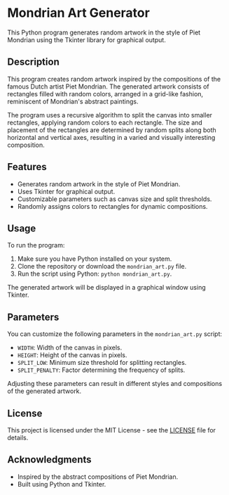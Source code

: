 # Mondrian Art Generator

This Python program generates random artwork in the style of Piet Mondrian using the Tkinter library for graphical output.

## Description

This program creates random artwork inspired by the compositions of the famous Dutch artist Piet Mondrian. The generated artwork consists of rectangles filled with random colors, arranged in a grid-like fashion, reminiscent of Mondrian's abstract paintings.

The program uses a recursive algorithm to split the canvas into smaller rectangles, applying random colors to each rectangle. The size and placement of the rectangles are determined by random splits along both horizontal and vertical axes, resulting in a varied and visually interesting composition.

## Features

- Generates random artwork in the style of Piet Mondrian.
- Uses Tkinter for graphical output.
- Customizable parameters such as canvas size and split thresholds.
- Randomly assigns colors to rectangles for dynamic compositions.

## Usage

To run the program:

1. Make sure you have Python installed on your system.
2. Clone the repository or download the `mondrian_art.py` file.
3. Run the script using Python: `python mondrian_art.py`.

The generated artwork will be displayed in a graphical window using Tkinter.

## Parameters

You can customize the following parameters in the `mondrian_art.py` script:

- `WIDTH`: Width of the canvas in pixels.
- `HEIGHT`: Height of the canvas in pixels.
- `SPLIT_LOW`: Minimum size threshold for splitting rectangles.
- `SPLIT_PENALTY`: Factor determining the frequency of splits.

Adjusting these parameters can result in different styles and compositions of the generated artwork.

## License

This project is licensed under the MIT License - see the [LICENSE](LICENSE) file for details.

## Acknowledgments

- Inspired by the abstract compositions of Piet Mondrian.
- Built using Python and Tkinter.

